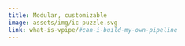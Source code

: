```yaml
---
title: Modular, customizable
image: assets/img/ic-puzzle.svg
link: what-is-vpipe/#can-i-build-my-own-pipeline
---
```


